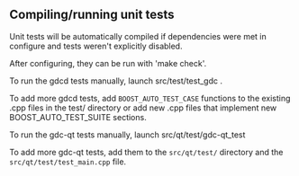Compiling/running unit tests
------------------------------------

Unit tests will be automatically compiled if dependencies were met in configure
and tests weren't explicitly disabled.

After configuring, they can be run with 'make check'.

To run the gdcd tests manually, launch src/test/test_gdc .

To add more gdcd tests, add `BOOST_AUTO_TEST_CASE` functions to the existing
.cpp files in the test/ directory or add new .cpp files that
implement new BOOST_AUTO_TEST_SUITE sections.

To run the gdc-qt tests manually, launch src/qt/test/gdc-qt_test

To add more gdc-qt tests, add them to the `src/qt/test/` directory and
the `src/qt/test/test_main.cpp` file.
